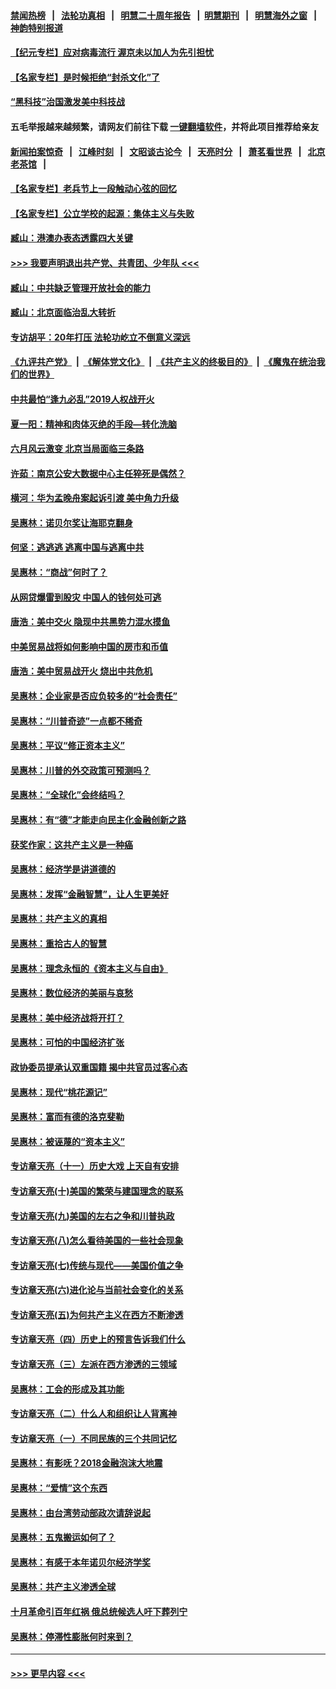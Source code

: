 #### [禁闻热榜](热点新闻.md?=0)  &nbsp;&nbsp;|&nbsp;&nbsp; [法轮功真相](https://github.com/gfw-breaker/truth/blob/master/README.md?=0) &nbsp;&nbsp;|&nbsp;&nbsp; [明慧二十周年报告](https://github.com/gfw-breaker/mh-reports/blob/master/README.md?=0) &nbsp;&nbsp;|&nbsp;&nbsp;[明慧期刊](https://github.com/gfw-breaker/mh-qikan) &nbsp;&nbsp;|&nbsp;&nbsp; [明慧海外之窗](https://github.com/gfw-breaker/mh-news/blob/master/README.md?=0) &nbsp;&nbsp;|&nbsp;&nbsp; [神韵特别报道](https://github.com/gfw-breaker/mh-news/blob/master/shenyun.md?=0)
#### [【纪元专栏】应对病毒流行 渥京未以加人为先引担忧](../pages/nsc423/n11875714.md?t=03131702) 
#### [【名家专栏】是时候拒绝“封杀文化”了](../pages/nsc423/n11814093.md?t=03131702) 
#### [“黑科技”治国激发美中科技战](../pages/nsc423/n11638056.md?t=03131702) 
#### 五毛举报越来越频繁，请网友们前往下载 [一键翻墙软件](https://github.com/gfw-breaker/ssr-accounts)，并将此项目推荐给亲友
#### [新闻拍案惊奇](https://github.com/gfw-breaker/banned-news/blob/master/pages/link4.md) &nbsp;&nbsp;|&nbsp;&nbsp; [江峰时刻](https://github.com/gfw-breaker/banned-news/blob/master/pages/link4.md) &nbsp;&nbsp;|&nbsp;&nbsp; [文昭谈古论今](https://github.com/gfw-breaker/banned-news/blob/master/pages/link4.md) &nbsp;&nbsp;|&nbsp;&nbsp; [天亮时分](https://github.com/gfw-breaker/banned-news/blob/master/pages/link4.md) &nbsp;&nbsp;|&nbsp;&nbsp; [萧茗看世界](https://github.com/gfw-breaker/banned-news/blob/master/pages/link4.md) &nbsp;&nbsp;|&nbsp;&nbsp; [北京老茶馆](https://github.com/gfw-breaker/banned-news/blob/master/pages/link4.md) &nbsp;&nbsp;|&nbsp;&nbsp; 
#### [【名家专栏】老兵节上一段触动心弦的回忆](../pages/nsc423/n11646016.md?t=03131702) 
#### [【名家专栏】公立学校的起源：集体主义与失败](../pages/nsc423/n11601833.md?t=03131702) 
#### [臧山：港澳办表态透露四大关键](../pages/nsc423/n11421628.md?t=03131702) 
#### [>>> 我要声明退出共产党、共青团、少年队 <<<](https://github.com/begood0513/goodnews/blob/master/quit/letter.md) 
#### [臧山：中共缺乏管理开放社会的能力](../pages/nsc423/n11407457.md?t=03131702) 
#### [臧山：北京面临治乱大转折](../pages/nsc423/n11406895.md?t=03131702) 
#### [专访胡平：20年打压 法轮功屹立不倒意义深远](../pages/nsc423/n11398800.md?t=03131702) 
#### [《九评共产党》](https://github.com/begood0513/9ping.md/blob/master/README.md) &nbsp;|&nbsp; [《解体党文化》](../../../../jtdwh.md/blob/master/README.md)  &nbsp;|&nbsp; [《共产主义的终极目的》](../../../../gczydzjmd.md/blob/master/README.md) &nbsp;|&nbsp; [《魔鬼在统治我们的世界》](../../../../mgztzwmdsj.md/blob/master/README.md) 
#### [中共最怕“逢九必乱”2019人权战开火](../pages/nsc423/n11385248.md?t=03131702) 
#### [夏一阳：精神和肉体灭绝的手段—转化洗脑](../pages/nsc423/n11368250.md?t=03131702) 
#### [六月风云激变 北京当局面临三条路](../pages/nsc423/n11313668.md?t=03131702) 
#### [许茹：南京公安大数据中心主任猝死是偶然？](../pages/nsc423/n11064744.md?t=03131702) 
#### [横河：华为孟晚舟案起诉引渡 美中角力升级](../pages/nsc423/n11027230.md?t=03131702) 
#### [吴惠林：诺贝尔奖让海耶克翻身](../pages/nsc423/n10890049.md?t=03131702) 
#### [何坚：逃逃逃 逃离中国与逃离中共](../pages/nsc423/n10592891.md?t=03131702) 
#### [吴惠林：“商战”何时了？](../pages/nsc423/n10573558.md?t=03131702) 
#### [从网贷爆雷到股灾 中国人的钱何处可逃](../pages/nsc423/n10572800.md?t=03131702) 
#### [唐浩：美中交火 隐现中共黑势力混水摸鱼](../pages/nsc423/n10544040.md?t=03131702) 
#### [中美贸易战将如何影响中国的房市和币值](../pages/nsc423/n10543697.md?t=03131702) 
#### [唐浩：美中贸易战开火 烧出中共危机](../pages/nsc423/n10540126.md?t=03131702) 
#### [吴惠林：企业家是否应负较多的“社会责任”](../pages/nsc423/n10535022.md?t=03131702) 
#### [吴惠林：“川普奇迹”一点都不稀奇](../pages/nsc423/n10512808.md?t=03131702) 
#### [吴惠林：平议“修正资本主义”](../pages/nsc423/n10495724.md?t=03131702) 
#### [吴惠林：川普的外交政策可预测吗？](../pages/nsc423/n10462387.md?t=03131702) 
#### [吴惠林：“全球化”会终结吗？](../pages/nsc423/n10452838.md?t=03131702) 
#### [吴惠林：有“德”才能走向民主化金融创新之路](../pages/nsc423/n10432292.md?t=03131702) 
#### [获奖作家：这共产主义是一种癌](../pages/nsc423/n10431541.md?t=03131702) 
#### [吴惠林：经济学是讲道德的](../pages/nsc423/n10398014.md?t=03131702) 
#### [吴惠林：发挥“金融智慧”，让人生更美好](../pages/nsc423/n10375019.md?t=03131702) 
#### [吴惠林：共产主义的真相](../pages/nsc423/n10351394.md?t=03131702) 
#### [吴惠林：重拾古人的智慧](../pages/nsc423/n10337691.md?t=03131702) 
#### [吴惠林：理念永恒的《资本主义与自由》](../pages/nsc423/n10316274.md?t=03131702) 
#### [吴惠林：数位经济的美丽与哀愁](../pages/nsc423/n10292946.md?t=03131702) 
#### [吴惠林：美中经济战将开打？](../pages/nsc423/n10258825.md?t=03131702) 
#### [吴惠林：可怕的中国经济扩张](../pages/nsc423/n10219147.md?t=03131702) 
#### [政协委员提承认双重国籍 揭中共官员过客心态](../pages/nsc423/n10208809.md?t=03131702) 
#### [吴惠林：现代“桃花源记”](../pages/nsc423/n10185234.md?t=03131702) 
#### [吴惠林：富而有德的洛克斐勒](../pages/nsc423/n10142264.md?t=03131702) 
#### [吴惠林：被诬蔑的“资本主义”](../pages/nsc423/n10124816.md?t=03131702) 
#### [专访章天亮（十一）历史大戏 上天自有安排](../pages/nsc423/n10094905.md?t=03131702) 
#### [专访章天亮(十)美国的繁荣与建国理念的联系](../pages/nsc423/n10094899.md?t=03131702) 
#### [专访章天亮(九)美国的左右之争和川普执政](../pages/nsc423/n10094889.md?t=03131702) 
#### [专访章天亮(八)怎么看待美国的一些社会现象](../pages/nsc423/n10094857.md?t=03131702) 
#### [专访章天亮(七)传统与现代——美国价值之争](../pages/nsc423/n10093140.md?t=03131702) 
#### [专访章天亮(六)进化论与当前社会变化的关系](../pages/nsc423/n10092036.md?t=03131702) 
#### [专访章天亮(五)为何共产主义在西方不断渗透](../pages/nsc423/n10083620.md?t=03131702) 
#### [专访章天亮（四）历史上的预言告诉我们什么](../pages/nsc423/n10083606.md?t=03131702) 
#### [专访章天亮（三）左派在西方渗透的三领域](../pages/nsc423/n10081115.md?t=03131702) 
#### [吴惠林：工会的形成及其功能](../pages/nsc423/n10080633.md?t=03131702) 
#### [专访章天亮（二）什么人和组织让人背离神](../pages/nsc423/n10076637.md?t=03131702) 
#### [专访章天亮（一）不同民族的三个共同记忆](../pages/nsc423/n10074188.md?t=03131702) 
#### [吴惠林：有影呒？2018金融泡沫大地震](../pages/nsc423/n10040534.md?t=03131702) 
#### [吴惠林：“爱情”这个东西](../pages/nsc423/n10019423.md?t=03131702) 
#### [吴惠林：由台湾劳动部政次请辞说起](../pages/nsc423/n9979679.md?t=03131702) 
#### [吴惠林：五鬼搬运如何了？](../pages/nsc423/n9925338.md?t=03131702) 
#### [吴惠林：有感于本年诺贝尔经济学奖](../pages/nsc423/n9871883.md?t=03131702) 
#### [吴惠林：共产主义渗透全球](../pages/nsc423/n9812748.md?t=03131702) 
#### [十月革命引百年红祸 俄总统候选人吁下葬列宁](../pages/nsc423/n9810182.md?t=03131702) 
#### [吴惠林：停滞性膨胀何时来到？](../pages/nsc423/n9764136.md?t=03131702) 

----
#### [ >>> 更早内容 <<< ](../indexes/nsc423-earlier.md)
